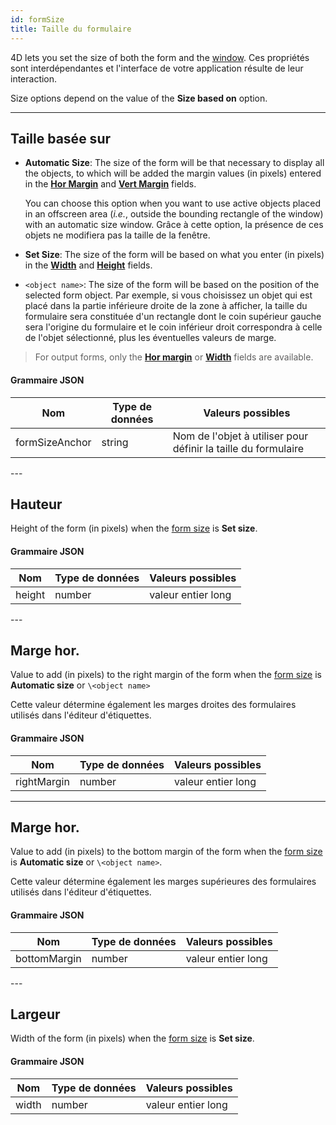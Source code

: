 ```yaml
---
id: formSize
title: Taille du formulaire
---
```


4D lets you set the size of both the form and the [window](properties_WindowSize.md). Ces propriétés sont interdépendantes et l'interface de votre application résulte de leur interaction.

Size options depend on the value of the **Size based on** option.

---

## Taille basée sur

- **Automatic Size**: The size of the form will be that necessary to display all the objects, to which will be added the margin values (in pixels) entered in the [**Hor Margin**](#hor-margin) and [**Vert Margin**](#vert-margin) fields.

  You can choose this option when you want to use active objects placed in an offscreen area (_i.e._, outside the bounding rectangle of the window) with an automatic size window. Grâce à cette option, la présence de ces objets ne modifiera pas la taille de la fenêtre.

- **Set Size**: The size of the form will be based on what you enter (in pixels) in the [**Width**](#width) and [**Height**](#height) fields.

- `<object name>`: The size of the form will be based on the position of the selected form object. Par exemple, si vous choisissez un objet qui est placé dans la partie inférieure droite de la zone à afficher, la taille du formulaire sera constituée d'un rectangle dont le coin supérieur gauche sera l'origine du formulaire et le coin inférieur droit correspondra à celle de l'objet sélectionné, plus les éventuelles valeurs de marge.

> For output forms, only the [**Hor margin**](#hor-margin) or [**Width**](#width) fields are available.

#### Grammaire JSON

| Nom            | Type de données | Valeurs possibles                                              |
| -------------- | --------------- | -------------------------------------------------------------- |
| formSizeAnchor | string          | Nom de l'objet à utiliser pour définir la taille du formulaire |

---&#x20;

## Hauteur

Height of the form (in pixels) when the [form size](#size-based-on) is **Set size**.

#### Grammaire JSON

| Nom    | Type de données | Valeurs possibles  |
| ------ | --------------- | ------------------ |
| height | number          | valeur entier long |

---&#x20;

## Marge hor.

Value to add (in pixels) to the right margin of the form when the [form size](#size-based-on) is **Automatic size** or `\<object name>`

Cette valeur détermine également les marges droites des formulaires utilisés dans l'éditeur d'étiquettes.

#### Grammaire JSON

| Nom         | Type de données | Valeurs possibles  |
| ----------- | --------------- | ------------------ |
| rightMargin | number          | valeur entier long |

---

## Marge hor.

Value to add (in pixels) to the bottom margin of the form when the [form size](#size-based-on) is **Automatic size** or `\<object name>`.

Cette valeur détermine également les marges supérieures des formulaires utilisés dans l'éditeur d'étiquettes.

#### Grammaire JSON

| Nom          | Type de données | Valeurs possibles  |
| ------------ | --------------- | ------------------ |
| bottomMargin | number          | valeur entier long |

---&#x20;

## Largeur

Width of the form (in pixels) when the [form size](#size-based-on) is **Set size**.

#### Grammaire JSON

| Nom   | Type de données | Valeurs possibles  |
| ----- | --------------- | ------------------ |
| width | number          | valeur entier long |
